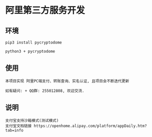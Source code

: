 # 阿里第三方服务开发
## 环境
```
pip3 install pycryptodome  

python3 + pycryptodome
```
## 使用
```
本项目实现 阿里PC端支付、转账查询、实名认证, 且项目会不断迭代更新

如有疑问: + QQ群: 255012808, 欢迎交流.
```
## 说明
```
支付宝支持沙箱模式(测试模式)
支付宝文档链接 https://openhome.alipay.com/platform/appDaily.htm?tab=info
```



